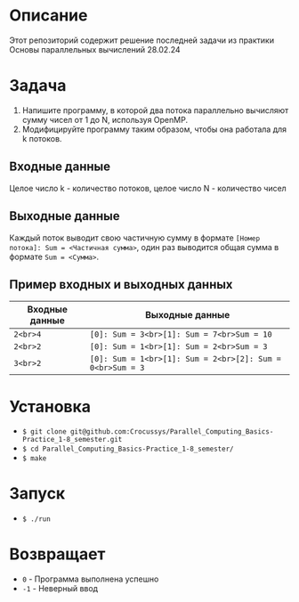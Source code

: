 # Описание

Этот репозиторий содержит решение последней задачи из практики Основы параллельных вычислений 28.02.24

# Задача

1. Напишите программу, в которой два потока параллельно вычисляют сумму чисел от 1 до N, используя OpenMP.
2. Модифицируйте программу таким образом, чтобы она работала для k потоков.

## Входные данные

Целое число k - количество потоков, целое число N - количество чисел

## Выходные данные

Каждый поток выводит свою частичную сумму в формате `[Номер потока]: Sum = <Частичная сумма>`, один раз выводится общая сумма в формате `Sum = <Сумма>`.

## Пример входных и выходных данных

| Входные данные | Выходные данные |
|---|---|
| `2<br>4` | `[0]: Sum = 3<br>[1]: Sum = 7<br>Sum = 10` |
| `2<br>2` | `[0]: Sum = 1<br>[1]: Sum = 2<br>Sum = 3` |
| `3<br>2` | `[0]: Sum = 1<br>[1]: Sum = 2<br>[2]: Sum = 0<br>Sum = 3` |

# Установка

- `$ git clone git@github.com:Crocussys/Parallel_Computing_Basics-Practice_1-8_semester.git`
- `$ cd Parallel_Computing_Basics-Practice_1-8_semester/`
- `$ make`

# Запуск

- `$ ./run`

# Возвращает

- `0` - Программа выполнена успешно
- `-1` - Неверный ввод
